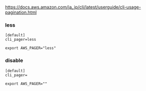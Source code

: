 
https://docs.aws.amazon.com/ja_jp/cli/latest/userguide/cli-usage-pagination.html


### less
```
[default]
cli_pager=less
```

```
export AWS_PAGER="less"
```

### disable

```
[default]
cli_pager=
```

```
export AWS_PAGER=""
```
